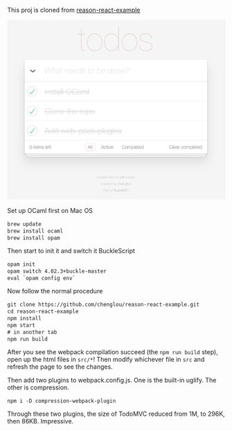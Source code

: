 This proj is cloned from [reason-react-example](https://github.com/chenglou/reason-react-example)

![completed todoMVC](https://github.com/rdwrcode/reason-react-example/blob/master/Reason-react-todo.png)

Set up OCaml first on Mac OS
```
brew update
brew install ocaml
brew install opam
```

Then start to init it and switch it BuckleScript
```
opam init
opam switch 4.02.3+buckle-master
eval `opam config env`
```

Now follow the normal procedure
```
git clone https://github.com/chenglou/reason-react-example.git
cd reason-react-example
npm install
npm start
# in another tab
npm run build
```

After you see the webpack compilation succeed (the `npm run build` step), open up the html files in `src/*`! Then modify whichever file in `src` and refresh the page to see the changes.

Then add two plugins to webpack.config.js.
One is the built-in uglify. The other is compression.
```
npm i -D compression-webpack-plugin
```
Through these two plugins, the size of TodoMVC reduced from 1M, to 296K, then 86KB. Impressive.


